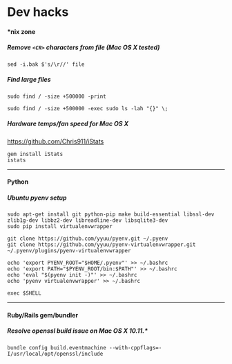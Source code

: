 Dev hacks
=========

#### *nix zone

##### Remove `<CR>` characters from file (Mac OS X tested)

`sed -i.bak $'s/\r//' file`


##### Find large files

```shell
sudo find / -size +500000 -print
```
```shell
sudo find / -size +500000 -exec sudo ls -lah "{}" \;
```


##### Hardware temps/fan speed for Mac OS X

https://github.com/Chris911/iStats

```shell
gem install iStats
istats
```


------------------------------


#### Python

##### Ubuntu pyenv setup

```shell
sudo apt-get install git python-pip make build-essential libssl-dev zlib1g-dev libbz2-dev libreadline-dev libsqlite3-dev
sudo pip install virtualenvwrapper

git clone https://github.com/yyuu/pyenv.git ~/.pyenv
git clone https://github.com/yyuu/pyenv-virtualenvwrapper.git ~/.pyenv/plugins/pyenv-virtualenvwrapper

echo 'export PYENV_ROOT="$HOME/.pyenv"' >> ~/.bashrc
echo 'export PATH="$PYENV_ROOT/bin:$PATH"' >> ~/.bashrc
echo 'eval "$(pyenv init -)"' >> ~/.bashrc
echo 'pyenv virtualenvwrapper' >> ~/.bashrc

exec $SHELL
```


------------------------------


#### Ruby/Rails gem/bundler

##### Resolve openssl build issue on Mac OS X 10.11.*

`bundle config build.eventmachine --with-cppflags=-I/usr/local/opt/openssl/include`

